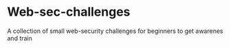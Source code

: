 # Web-sec-challenges
A collection of small web-security challenges for beginners to get awarenes and train
